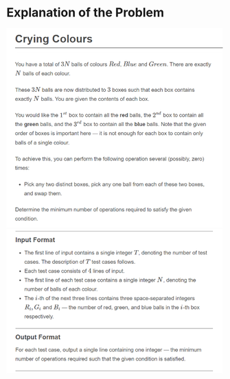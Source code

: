 <h1>Explanation of the Problem</h1>
<p>
  <img src="https://raw.githubusercontent.com/technoreck/CP-CodeChef/main/Crying_Colors/Screenshot%20(175).png">
  <img src="https://raw.githubusercontent.com/technoreck/CP-CodeChef/main/Crying_Colors/Screenshot%20(176).png">
